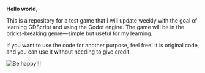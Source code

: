 **Hello world**,

This is a repository for a test game that I will update weekly with the goal of learning GDScript and using the Godot engine. The game will be in the bricks-breaking genre—simple but useful for my learning.

If you want to use the code for another purpose, feel free! It is original code, and you can use it without needing to give credit.

![Be happy!!!](https://github.com/user-attachments/assets/7556506e-8fa1-4d75-8f39-b39a9bb76e6f)

